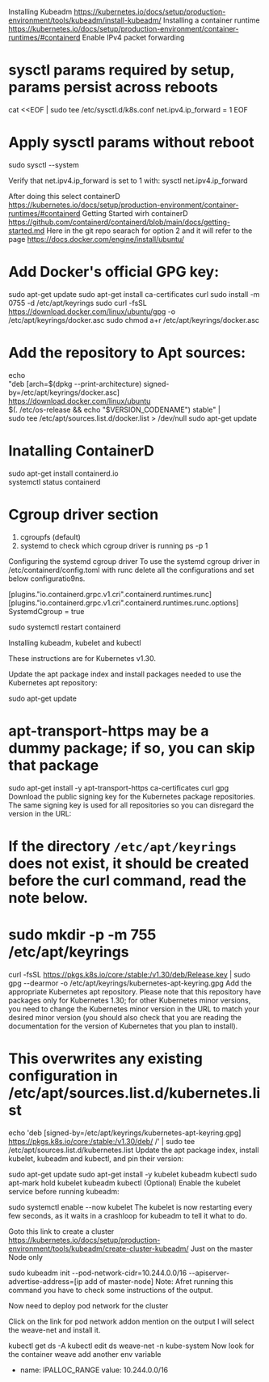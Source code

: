 Installing Kubeadm  https://kubernetes.io/docs/setup/production-environment/tools/kubeadm/install-kubeadm/
Installing a container runtime https://kubernetes.io/docs/setup/production-environment/container-runtimes/#containerd
Enable IPv4 packet forwarding
# sysctl params required by setup, params persist across reboots
cat <<EOF | sudo tee /etc/sysctl.d/k8s.conf
net.ipv4.ip_forward = 1
EOF

# Apply sysctl params without reboot
sudo sysctl --system

Verify that net.ipv4.ip_forward is set to 1 with:
sysctl net.ipv4.ip_forward

After doing this select containerD https://kubernetes.io/docs/setup/production-environment/container-runtimes/#containerd
Getting Started wirh containerD https://github.com/containerd/containerd/blob/main/docs/getting-started.md
 Here in the git repo searach for option 2 and it will refer to the page https://docs.docker.com/engine/install/ubuntu/

 # Add Docker's official GPG key:
sudo apt-get update
sudo apt-get install ca-certificates curl
sudo install -m 0755 -d /etc/apt/keyrings
sudo curl -fsSL https://download.docker.com/linux/ubuntu/gpg -o /etc/apt/keyrings/docker.asc
sudo chmod a+r /etc/apt/keyrings/docker.asc

# Add the repository to Apt sources:
echo \
  "deb [arch=$(dpkg --print-architecture) signed-by=/etc/apt/keyrings/docker.asc] https://download.docker.com/linux/ubuntu \
  $(. /etc/os-release && echo "$VERSION_CODENAME") stable" | \
  sudo tee /etc/apt/sources.list.d/docker.list > /dev/null
sudo apt-get update

# Inatalling ContainerD
sudo apt-get install containerd.io  
systemctl status containerd

# Cgroup driver section
1. cgroupfs (default)
2. systemd
to check which cgroup driver is running
ps -p 1

Configuring the systemd cgroup driver
To use the systemd cgroup driver in /etc/containerd/config.toml with runc delete all the configurations and set below configuratio9ns.

[plugins."io.containerd.grpc.v1.cri".containerd.runtimes.runc]
  [plugins."io.containerd.grpc.v1.cri".containerd.runtimes.runc.options]
    SystemdCgroup = true

sudo systemctl restart containerd

Installing kubeadm, kubelet and kubectl 

These instructions are for Kubernetes v1.30.

Update the apt package index and install packages needed to use the Kubernetes apt repository:

sudo apt-get update
# apt-transport-https may be a dummy package; if so, you can skip that package
sudo apt-get install -y apt-transport-https ca-certificates curl gpg
Download the public signing key for the Kubernetes package repositories. The same signing key is used for all repositories so you can disregard the version in the URL:

# If the directory `/etc/apt/keyrings` does not exist, it should be created before the curl command, read the note below.
# sudo mkdir -p -m 755 /etc/apt/keyrings
curl -fsSL https://pkgs.k8s.io/core:/stable:/v1.30/deb/Release.key | sudo gpg --dearmor -o /etc/apt/keyrings/kubernetes-apt-keyring.gpg
Add the appropriate Kubernetes apt repository. Please note that this repository have packages only for Kubernetes 1.30; for other Kubernetes minor versions, you need to change the Kubernetes minor version in the URL to match your desired minor version (you should also check that you are reading the documentation for the version of Kubernetes that you plan to install).

# This overwrites any existing configuration in /etc/apt/sources.list.d/kubernetes.list
echo 'deb [signed-by=/etc/apt/keyrings/kubernetes-apt-keyring.gpg] https://pkgs.k8s.io/core:/stable:/v1.30/deb/ /' | sudo tee /etc/apt/sources.list.d/kubernetes.list
Update the apt package index, install kubelet, kubeadm and kubectl, and pin their version:

sudo apt-get update
sudo apt-get install -y kubelet kubeadm kubectl
sudo apt-mark hold kubelet kubeadm kubectl
(Optional) Enable the kubelet service before running kubeadm:

sudo systemctl enable --now kubelet
The kubelet is now restarting every few seconds, as it waits in a crashloop for kubeadm to tell it what to do.


Goto this link to create a cluster https://kubernetes.io/docs/setup/production-environment/tools/kubeadm/create-cluster-kubeadm/
Just on the master Node only

sudo kubeadm init --pod-network-cidr=10.244.0.0/16  --apiserver-advertise-address=[ip add of master-node]
Note: Afret running this command you have to check some instructions of the output.


Now need to deploy pod network for the cluster

Click on the link for pod network addon mention on the output 
I will select the weave-net  and install it.

kubectl get ds -A 
kubectl edit ds weave-net -n kube-system
Now look for the container weave add another env variable
- name: IPALLOC_RANGE
  value: 10.244.0.0/16
